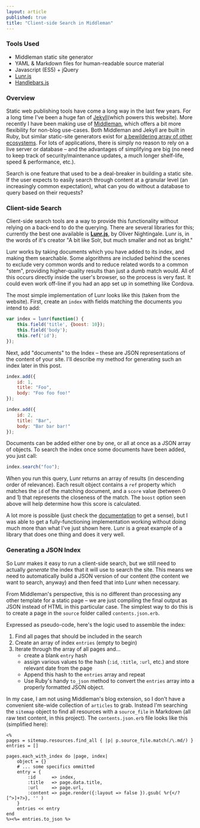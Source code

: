 ```yaml
---
layout: article
published: true
title: "Client-side Search in Middleman"
---
```


### Tools Used
- Middleman static site generator
- YAML & Markdown files for human-readable source material
- Javascript (ES5) + jQuery
- [Lunr.js](http://lunrjs.com/)
- [Handlebars.js](http://handlebarsjs.com/)

### Overview
Static web publishing tools have come a long way in the last few years. For a long time I've been a huge fan of [Jekyll](http://jekyllrb.com/)(which powers this website). More recently I have been making use of [Middleman](https://middlemanapp.com), which offers a bit more flexibility for non-blog use-cases. Both Middleman and Jekyll are built in Ruby, but similar static-site generators exist for [a bewildering array of other ecosystems](https://www.staticgen.com/). For lots of applications, there is simply no reason to rely on a live server or database – and the advantages of simplifying are big (no need to keep track of security/maintenance updates, a much longer shelf-life, speed & performance, etc.).

Search is one feature that used to be a deal-breaker in building a static site. If the user expects to easily search through content at a granular level (an increasingly common expectation), what can you do without a database to query based on their requests?

### Client-side Search
Client-side search tools are a way to provide this functionality without relying on a back-end to do the querying. There are several libraries for this; currently the best one available is [**Lunr.js**](http://lunrjs.com/), by Oliver Nightingale. Lunr is, in the words of it's creator "A bit like Solr, but much smaller and not as bright."

Lunr works by taking documents which you have added to its index, and making them searchable. Some algorithms are included behind the scenes to exclude very common words and to reduce related words to a common "stem", providing higher-quality results than just a dumb match would. All of this occurs directly inside the user's browser, so the process is very fast. It could even work off-line if you had an app set up in something like Cordova.

The most simple implementation of Lunr looks like this (taken from the website). First, create an `index` with fields matching the documents you intend to add:

```javascript
var index = lunr(function() {
	this.field('title', {boost: 10});
    this.field('body');
    this.ref('id');
});
```

Next, add "documents" to the Index – these are JSON representations of the content of your site. I'll describe my method for generating such an index later in this post.

```javascript
index.add({
	id: 1,
    title: "Foo",
    body: "Foo foo foo!"
});

index.add({
	id: 2,
    title: "Bar",
    body: "Bar bar bar!"
});
```

Documents can be added either one by one, or all at once as a JSON array of objects. To search the index once some documents have been added, you just call:

```javascript
index.search("foo");
```

When you run this query, Lunr returns an array of results (in descending order of relevance). Each result object contains a `ref` property which matches the `id` of the matching document, and a `score` value (between 0 and 1) that represents the closeness of the match. The `boost` option seen above will help determine how this score is calculated.

A lot more is possible (just check the [documentation](http://lunrjs.com/docs/) to get a sense), but I was able to get a fully-functioning implementation working without doing much more than what I've just shown here. Lunr is a great example of a library that does one thing and does it very well.

### Generating a JSON Index

So Lunr makes it easy to run a client-side search, but we still need to actually _generate_ the index that it will use to search the site. This means we need to automatically build a JSON version of our content (the content we want to search, anyway) and then feed that into Lunr when necessary.

From Middleman's perspective, this is no different than processing any other template for a static page – we are just compiling the final output as JSON instead of HTML in this particular case. The simplest way to do this is to create a page in the `source` folder called `contents.json.erb`.

Expressed as pseudo-code, here's the logic used to assemble the index:

1. Find all pages that should be included in the search
2. Create an array of index `entries` (empty to begin)
3. Iterate through the array of all pages and...
   - create a blank `entry` hash
   - assign various values to the hash (`:id`, `:title`, `:url`, etc.) and store relevant date from the page
   - Append this hash to the `entries` array and repeat
   - Use Ruby's handy `to_json` method to convert the `entries` array into a properly formatted JSON object.

In my case, I am not using Middleman's blog extension, so I don't have a convenient site-wide collection of `articles` to grab. Instead I'm searching the `sitemap` object to find all resources with a `source_file` in Markdown (all raw text content, in this project). The `contents.json.erb` file looks like this (simplified here):

```erb
<%
pages = sitemap.resources.find_all { |p| p.source_file.match(/\.md/) }
entries = []

pages.each_with_index do |page, index|
	object = {}
    # ... some specifics ommitted
    entry = {
    	:id 	 => index,
        :title	 => page.data.title,
        :url	 => page.url,
        :content => page.render({:layout => false }).gsub( %r{</?[^>]+?>}, '' )
    }
    entries << entry
end
%><%= entries.to_json %>
```



































